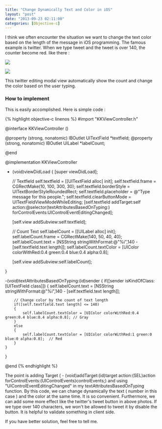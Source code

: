 ```yaml
---
title: "Change Dynamically Text and Color in iOS"
layout: "post"
date: "2013-09-23 02:11:00"
categories: [Objective-c]
---
```


I think we often encounter the situation we want to change the text color based on the length of the message in iOS programming. The famous example is twitter. When we type tweet and the tweet is over 140, the counter become red. like there : 

![](http://4.bp.blogspot.com/-pA1aMN-nje0/Uj-eApF_EzI/AAAAAAAAAJU/jsnVbwCPn5A/s1600/1.png)

![](http://2.bp.blogspot.com/-me3klHRsxqo/Uj-eBkurg3I/AAAAAAAAAJc/Xh0S3itJxLc/s1600/2.png)

This twitter editing modal view automatically show the count and change the color based on the user typing.

### How to implement

This is easily accomplished. Here is simple code :

{% highlight objective-c linenos %}
#import "KKViewController.h"

@interface KKViewController ()

@property (strong, nonatomic) IBOutlet UITextField *textfield;
@property (strong, nonatomic) IBOutlet UILabel     *labelCount;

@end

@implementation KKViewController

- (void)viewDidLoad
{
    [super viewDidLoad];
    
    // Textfield
    self.textfield                 = [[UITextField alloc] init];
    self.textfield.frame           = CGRectMake(10, 100, 300, 30);
    self.textfield.borderStyle     = UITextBorderStyleRoundedRect;
    self.textfield.placeholder     = @"Type message for this people.";
    self.textfield.clearButtonMode = UITextFieldViewModeWhileEditing;
    [self.textfield addTarget:self
                       action:@selector(textAttributesBasedOnTyping:)
             forControlEvents:UIControlEventEditingChanged];
    
    [self.view addSubview:self.textfield];
    
    // Count Text
    self.labelCount           = [[UILabel alloc] init];
    self.labelCount.frame     = CGRectMake(140, 50, 40, 40);
    self.labelCount.text      = [NSString stringWithFormat:@"%i",140 - [self.textfield.text length]];
    self.labelCount.textColor = [UIColor colorWithRed:0.4 green:0.4 blue:0.4 alpha:0.8];
    
    [self.view addSubview:self.labelCount];
    
}

-(void)textAttributesBasedOnTyping:(id)sender
{
    if([sender isKindOfClass:[UITextField class]])
    {
        self.labelCount.text     = [NSString stringWithFormat:@"%i",140 - [self.textfield.text length]];
        
        // Change color by the count of text length
        if([self.textfield.text length] <= 140)
        {
            self.labelCount.textColor = [UIColor colorWithRed:0.4 green:0.4 blue:0.4 alpha:0.8]; // Gray
        }
        else
        {
            self.labelCount.textColor = [UIColor colorWithRed:1 green:0 blue:0 alpha:0.8];  // Red
        }
    }
}

@end
{% endhighlight %}

The point is adding Target ( - (void)addTarget:(id)target action:(SEL)action forControlEvents:(UIControlEvents)controlEvents;) and using "UIControlEventEditingChanged" in my textAttributesBasedOnTyping function. By this code, we can change dynamically the text ( number in this case ) and the color at the same time. It is so convenient. Furthermore, we can add some more effect like the twitter's tweet button in above photos. If we type over 140 characters, we won't be allowed  to tweet it by disable the button. It is helpful to validate something in client side. 

If you have better solution, feel free to tell me. 